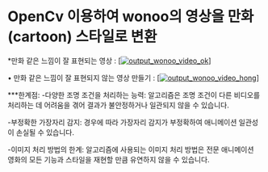 # OpenCv 이용하여 wonoo의 영상을 만화(cartoon) 스타일로 변환


*만화 같은 느낌이 잘 표현되는 영상 :
[[![output_wonoo_video_ok](https://img.youtube.com/vi/VIDEO_ID/0.jpg)]](https://github.com/yunee19/cartoon/assets/133479803/0d0c6080-b3e7-43ed-993d-bd71949e5293)

• 만화 같은 느낌이 잘 표현되지 않는 영상 만들기 :
[[![output_wonoo_video_hong](https://img.youtube.com/vi/VIDEO_ID/0.jpg)]](https://github.com/yunee19/cartoon/assets/133479803/d1b6bd73-1718-4f88-9f29-fd07be3392bc)

***한계점:
-다양한 조명 조건을 처리하는 능력: 알고리즘은 조명 조건이 다른 비디오를 처리하는 데 어려움을 겪어 결과가 불안정하거나 일관되지 않을 수 있습니다.

-부정확한 가장자리 감지: 경우에 따라 가장자리 감지가 부정확하여 애니메이션 일관성이 손실될 수 있습니다.

-이미지 처리 방법의 한계: 알고리즘에 사용되는 이미지 처리 방법은 전문 애니메이션 영화의 모든 기능과 스타일을 재현할 만큼 유연하지 않을 수 있습니다.
